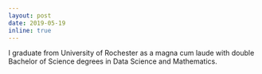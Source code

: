 ```yaml
---
layout: post
date: 2019-05-19
inline: true
---
```


I graduate from University of Rochester as a magna cum laude with double Bachelor of Science degrees in Data Science and Mathematics.
